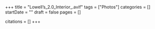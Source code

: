 +++
title = "Lowell’s_2.0_Interior_.avif"
tags = ["Photos"]
categories = []
startDate = ""
draft = false
pages = []

citations = []
+++
